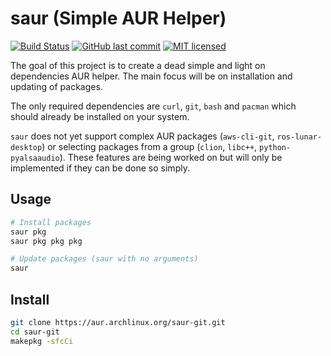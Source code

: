 # saur (Simple AUR Helper)

[![Build Status](https://travis-ci.org/dylanaraps/saur.svg?branch=master)](https://travis-ci.org/dylanaraps/saur)
[![GitHub last commit](https://img.shields.io/github/last-commit/google/skia.svg)](https://github.com/dylanaraps/saur)
[![MIT licensed](https://img.shields.io/badge/license-MIT-blue.svg)](./LICENSE.md)

The goal of this project is to create a dead simple and light on dependencies AUR helper. The main focus will be on installation and updating of packages.

The only required dependencies are `curl`, `git`, `bash` and `pacman` which should already be installed on your system.

`saur` does not yet support complex AUR packages (`aws-cli-git`, `ros-lunar-desktop`) or selecting packages from a group (`clion`, `libc++`, `python-pyalsaaudio`). These features are being worked on but will only be implemented if they can be done so simply.


## Usage

```sh
# Install packages
saur pkg
saur pkg pkg pkg

# Update packages (saur with no arguments)
saur
```

## Install

```sh
git clone https://aur.archlinux.org/saur-git.git
cd saur-git
makepkg -sfcCi
```
